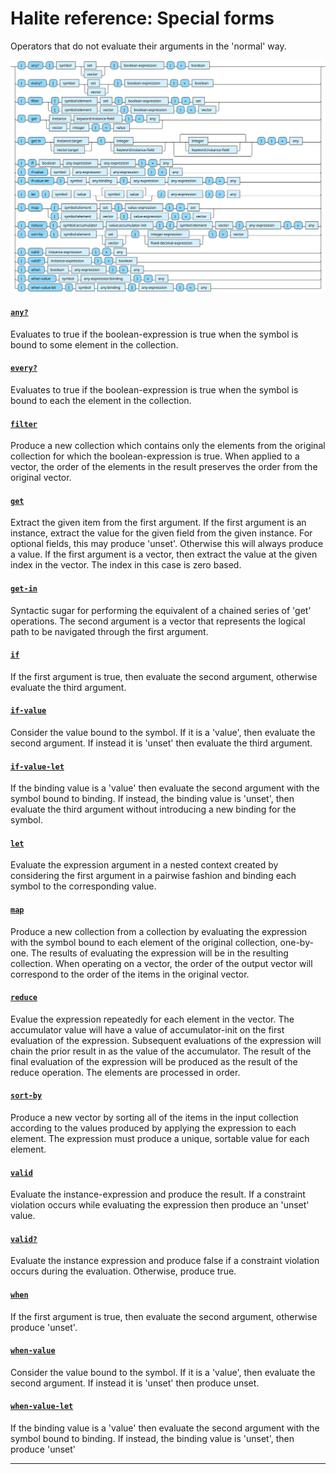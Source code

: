 <!---
  This markdown file was generated. Do not edit.
  -->

# Halite reference: Special forms

Operators that do not evaluate their arguments in the 'normal' way.

!["special-form"](./halite-bnf-diagrams/special-form.svg)

#### [`any?`](halite-full-reference.md#any_Q)

Evaluates to true if the boolean-expression is true when the symbol is bound to some element in the collection.

#### [`every?`](halite-full-reference.md#every_Q)

Evaluates to true if the boolean-expression is true when the symbol is bound to each the element in the collection.

#### [`filter`](halite-full-reference.md#filter)

Produce a new collection which contains only the elements from the original collection for which the boolean-expression is true. When applied to a vector, the order of the elements in the result preserves the order from the original vector.

#### [`get`](halite-full-reference.md#get)

Extract the given item from the first argument. If the first argument is an instance, extract the value for the given field from the given instance. For optional fields, this may produce 'unset'. Otherwise this will always produce a value. If the first argument is a vector, then extract the value at the given index in the vector. The index in this case is zero based.

#### [`get-in`](halite-full-reference.md#get-in)

Syntactic sugar for performing the equivalent of a chained series of 'get' operations. The second argument is a vector that represents the logical path to be navigated through the first argument.

#### [`if`](halite-full-reference.md#if)

If the first argument is true, then evaluate the second argument, otherwise evaluate the third argument.

#### [`if-value`](halite-full-reference.md#if-value)

Consider the value bound to the symbol. If it is a 'value', then evaluate the second argument. If instead it is 'unset' then evaluate the third argument.

#### [`if-value-let`](halite-full-reference.md#if-value-let)

If the binding value is a 'value' then evaluate the second argument with the symbol bound to binding. If instead, the binding value is 'unset', then evaluate the third argument without introducing a new binding for the symbol.

#### [`let`](halite-full-reference.md#let)

Evaluate the expression argument in a nested context created by considering the first argument in a pairwise fashion and binding each symbol to the corresponding value.

#### [`map`](halite-full-reference.md#map)

Produce a new collection from a collection by evaluating the expression with the symbol bound to each element of the original collection, one-by-one. The results of evaluating the expression will be in the resulting collection. When operating on a vector, the order of the output vector will correspond to the order of the items in the original vector.

#### [`reduce`](halite-full-reference.md#reduce)

Evalue the expression repeatedly for each element in the vector. The accumulator value will have a value of accumulator-init on the first evaluation of the expression. Subsequent evaluations of the expression will chain the prior result in as the value of the accumulator. The result of the final evaluation of the expression will be produced as the result of the reduce operation. The elements are processed in order.

#### [`sort-by`](halite-full-reference.md#sort-by)

Produce a new vector by sorting all of the items in the input collection according to the values produced by applying the expression to each element. The expression must produce a unique, sortable value for each element.

#### [`valid`](halite-full-reference.md#valid)

Evaluate the instance-expression and produce the result. If a constraint violation occurs while evaluating the expression then produce an 'unset' value.

#### [`valid?`](halite-full-reference.md#valid_Q)

Evaluate the instance expression and produce false if a constraint violation occurs during the evaluation. Otherwise, produce true.

#### [`when`](halite-full-reference.md#when)

If the first argument is true, then evaluate the second argument, otherwise produce 'unset'.

#### [`when-value`](halite-full-reference.md#when-value)

Consider the value bound to the symbol. If it is a 'value', then evaluate the second argument. If instead it is 'unset' then produce unset.

#### [`when-value-let`](halite-full-reference.md#when-value-let)

If the binding value is a 'value' then evaluate the second argument with the symbol bound to binding. If instead, the binding value is 'unset', then produce 'unset'

---
